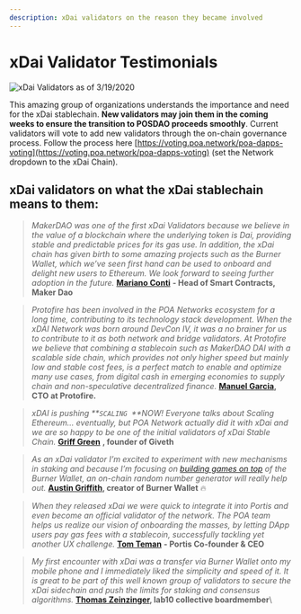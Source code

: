 ```yaml
---
description: xDai validators on the reason they became involved
---
```


# xDai Validator Testimonials

![xDai Validators as of 3/19/2020](../../../.gitbook/assets/validators-2.png)

This amazing group of organizations understands the importance and need for the xDai stablechain. **New validators may join them in the coming weeks to ensure the transition to POSDAO proceeds smoothly**. Current validators will vote to add new validators through the on-chain governance process. Follow the process here [https://voting.poa.network/poa-dapps-voting](https://voting.poa.network/poa-dapps-voting) (set the Network dropdown to the xDai Chain).

## xDai validators on what the xDai stablechain means to them: <a href="xdai-validators-on-what-the-xdai-stablechain-means-to-them" id="xdai-validators-on-what-the-xdai-stablechain-means-to-them"></a>

> _MakerDAO was one of the first xDai Validators because we believe in the value of a blockchain where the underlying token is Dai, providing stable and predictable prices for its gas use. In addition, the xDai chain has given birth to some amazing projects such as the Burner Wallet, which we’ve seen first hand can be used to onboard and delight new users to Ethereum. We look forward to seeing further adoption in the future._ [**Mariano Conti**](https://twitter.com/nanexcool) **- Head of Smart Contracts, Maker Dao**

> _Protofire has been involved in the POA Networks ecosystem for a long time, contributing to its technology stack development. When the xDAI Network was born around DevCon IV, it was a no brainer for us to contribute to it as both network and bridge validators. At Protofire we believe that combining a stablecoin such as MakerDAO DAI with a scalable side chain, which provides not only higher speed but mainly low and stable cost fees, is a perfect match to enable and optimize many use cases, from digital cash in emerging economies to supply chain and non-speculative decentralized finance._ [**Manuel Garcia**](https://twitter.com/rmgarciap)**, CTO at Protofire.**

> _xDAI is pushing **`SCALING `**NOW! Everyone talks about Scaling Ethereum… eventually, but POA Network actually did it with xDai and we are so happy to be one of the initial validators of xDai Stable Chain._ [**Griff Green**](https://twitter.com/thegrifft) **, founder of Giveth**

> _As an xDai validator I’m excited to experiment with new mechanisms in staking and because I’m focusing on_ [_building games on top_](https://forum.poa.network/t/daog-an-open-ended-decentralized-governance-game/2599) _of the Burner Wallet, an on-chain random number generator will really help out._ [**Austin Griffith**](https://twitter.com/austingriffith)**, creator of Burner Wallet** 🔥

> _When they released xDai we were quick to integrate it into Portis and even become an official validator of the network. The POA team helps us realize our vision of onboarding the masses, by letting DApp users pay gas fees with a stablecoin, successfully tackling yet another UX challenge._ [**Tom Teman**](https://twitter.com/tomteman) **- Portis Co-founder & CEO**

> _My first encounter with xDai was a transfer via Burner Wallet onto my mobile phone and I immediately liked the simplicity and speed of it. It is great to be part of this well known group of validators to secure the xDai sidechain and push the limits for staking and consensus algorithms._ [**Thomas Zeinzinger**](https://twitter.com/tze42)**, lab10 collective boardmember**\
>

